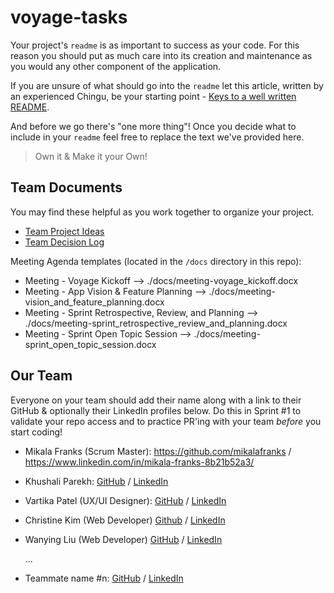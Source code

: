 # voyage-tasks

Your project's `readme` is as important to success as your code. For 
this reason you should put as much care into its creation and maintenance
as you would any other component of the application.

If you are unsure of what should go into the `readme` let this article,
written by an experienced Chingu, be your starting point - 
[Keys to a well written README](https://tinyurl.com/yk3wubft).

And before we go there's "one more thing"! Once you decide what to include
in your `readme` feel free to replace the text we've provided here.

> Own it & Make it your Own!

## Team Documents

You may find these helpful as you work together to organize your project.

- [Team Project Ideas](./docs/team_project_ideas.md)
- [Team Decision Log](./docs/team_decision_log.md)

Meeting Agenda templates (located in the `/docs` directory in this repo):

- Meeting - Voyage Kickoff --> ./docs/meeting-voyage_kickoff.docx
- Meeting - App Vision & Feature Planning --> ./docs/meeting-vision_and_feature_planning.docx
- Meeting - Sprint Retrospective, Review, and Planning --> ./docs/meeting-sprint_retrospective_review_and_planning.docx
- Meeting - Sprint Open Topic Session --> ./docs/meeting-sprint_open_topic_session.docx

## Our Team

Everyone on your team should add their name along with a link to their GitHub
& optionally their LinkedIn profiles below. Do this in Sprint #1 to validate
your repo access and to practice PR'ing with your team *before* you start
coding!

- Mikala Franks (Scrum Master): https://github.com/mikalafranks / https://www.linkedin.com/in/mikala-franks-8b21b52a3/
- Khushali Parekh: [GitHub](https://github.com/Khush413) / [LinkedIn](https://www.linkedin.com/in/khushali-parekh/)
- Vartika Patel (UX/UI Designer): [GitHub](https://github.com/vartika99) / [LinkedIn](https://www.linkedin.com/in/vartikapatel/)
- Christine Kim (Web Developer) [Github](https://github.com/cfkim) / [LinkedIn](https://www.linkedin.com/me?trk=p_mwlite_feed-secondary_nav)
- Wanying Liu (Web Developer) [GitHub](https://github.com/TheClaireLiu) / [LinkedIn](https://www.linkedin.com/in/wanying--liu/)

  ...
- Teammate name #n: [GitHub](https://github.com/ghaccountname) / [LinkedIn](https://linkedin.com/in/liaccountname)
